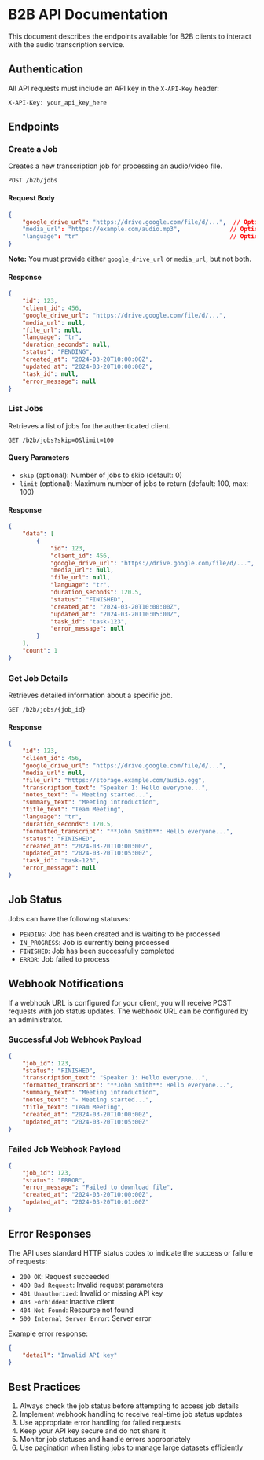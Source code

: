 # B2B API Documentation

This document describes the endpoints available for B2B clients to interact with the audio transcription service.

## Authentication

All API requests must include an API key in the `X-API-Key` header:

```http
X-API-Key: your_api_key_here
```

## Endpoints

### Create a Job

Creates a new transcription job for processing an audio/video file.

```http
POST /b2b/jobs
```

#### Request Body

```json
{
    "google_drive_url": "https://drive.google.com/file/d/...",  // Optional: Google Drive URL
    "media_url": "https://example.com/audio.mp3",              // Optional: Direct media URL
    "language": "tr"                                           // Optional: ISO language code (e.g., 'tr' for Turkish)
}
```

**Note:** You must provide either `google_drive_url` or `media_url`, but not both.

#### Response

```json
{
    "id": 123,
    "client_id": 456,
    "google_drive_url": "https://drive.google.com/file/d/...",
    "media_url": null,
    "file_url": null,
    "language": "tr",
    "duration_seconds": null,
    "status": "PENDING",
    "created_at": "2024-03-20T10:00:00Z",
    "updated_at": "2024-03-20T10:00:00Z",
    "task_id": null,
    "error_message": null
}
```

### List Jobs

Retrieves a list of jobs for the authenticated client.

```http
GET /b2b/jobs?skip=0&limit=100
```

#### Query Parameters

- `skip` (optional): Number of jobs to skip (default: 0)
- `limit` (optional): Maximum number of jobs to return (default: 100, max: 100)

#### Response

```json
{
    "data": [
        {
            "id": 123,
            "client_id": 456,
            "google_drive_url": "https://drive.google.com/file/d/...",
            "media_url": null,
            "file_url": null,
            "language": "tr",
            "duration_seconds": 120.5,
            "status": "FINISHED",
            "created_at": "2024-03-20T10:00:00Z",
            "updated_at": "2024-03-20T10:05:00Z",
            "task_id": "task-123",
            "error_message": null
        }
    ],
    "count": 1
}
```

### Get Job Details

Retrieves detailed information about a specific job.

```http
GET /b2b/jobs/{job_id}
```

#### Response

```json
{
    "id": 123,
    "client_id": 456,
    "google_drive_url": "https://drive.google.com/file/d/...",
    "media_url": null,
    "file_url": "https://storage.example.com/audio.ogg",
    "transcription_text": "Speaker 1: Hello everyone...",
    "notes_text": "- Meeting started...",
    "summary_text": "Meeting introduction",
    "title_text": "Team Meeting",
    "language": "tr",
    "duration_seconds": 120.5,
    "formatted_transcript": "**John Smith**: Hello everyone...",
    "status": "FINISHED",
    "created_at": "2024-03-20T10:00:00Z",
    "updated_at": "2024-03-20T10:05:00Z",
    "task_id": "task-123",
    "error_message": null
}
```

## Job Status

Jobs can have the following statuses:

- `PENDING`: Job has been created and is waiting to be processed
- `IN_PROGRESS`: Job is currently being processed
- `FINISHED`: Job has been successfully completed
- `ERROR`: Job failed to process

## Webhook Notifications

If a webhook URL is configured for your client, you will receive POST requests with job status updates. The webhook URL can be configured by an administrator.

### Successful Job Webhook Payload

```json
{
    "job_id": 123,
    "status": "FINISHED",
    "transcription_text": "Speaker 1: Hello everyone...",
    "formatted_transcript": "**John Smith**: Hello everyone...",
    "summary_text": "Meeting introduction",
    "notes_text": "- Meeting started...",
    "title_text": "Team Meeting",
    "created_at": "2024-03-20T10:00:00Z",
    "updated_at": "2024-03-20T10:05:00Z"
}
```

### Failed Job Webhook Payload

```json
{
    "job_id": 123,
    "status": "ERROR",
    "error_message": "Failed to download file",
    "created_at": "2024-03-20T10:00:00Z",
    "updated_at": "2024-03-20T10:01:00Z"
}
```

## Error Responses

The API uses standard HTTP status codes to indicate the success or failure of requests:

- `200 OK`: Request succeeded
- `400 Bad Request`: Invalid request parameters
- `401 Unauthorized`: Invalid or missing API key
- `403 Forbidden`: Inactive client
- `404 Not Found`: Resource not found
- `500 Internal Server Error`: Server error

Example error response:

```json
{
    "detail": "Invalid API key"
}
```

## Best Practices

1. Always check the job status before attempting to access job details
2. Implement webhook handling to receive real-time job status updates
3. Use appropriate error handling for failed requests
4. Keep your API key secure and do not share it
5. Monitor job statuses and handle errors appropriately
6. Use pagination when listing jobs to manage large datasets efficiently 
